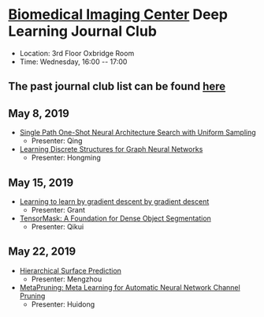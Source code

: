
# [Biomedical Imaging Center](http://biotech.rpi.edu/centers/bic) Deep Learning Journal Club

* Location: 3rd Floor Oxbridge Room
* Time: Wednesday, 16:00 -- 17:00

## The past journal club list can be found [here](past_list.md)


## May 8, 2019

* [Single Path One-Shot Neural Architecture Search with Uniform Sampling](https://arxiv.org/abs/1904.00420)
	* Presenter: Qing
* [Learning Discrete Structures for Graph Neural Networks](https://arxiv.org/abs/1903.11960)
	* Presenter: Hongming

## May 15, 2019

* [Learning to learn by gradient descent by gradient descent](https://papers.nips.cc/paper/6461-learning-to-learn-by-gradient-descent-by-gradient-descent.pdf)
	* Presenter: Grant
* [TensorMask: A Foundation for Dense Object Segmentation](https://arxiv.org/abs/1903.12174)
	* Presenter: Qikui

## May 22, 2019

* [Hierarchical Surface Prediction](https://ieeexplore.ieee.org/abstract/document/8630046)
	* Presenter: Mengzhou
* [MetaPruning: Meta Learning for Automatic Neural Network Channel Pruning](https://arxiv.org/abs/1903.10258)
	* Presenter: Huidong
